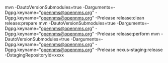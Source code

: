 mvn -DautoVersionSubmodules=true -Darguments=-Dgpg.keyname="opennms@opennms.org" -Dgpg.keyname="opennms@opennms.org" -Prelease release:clean release:prepare
mvn -DautoVersionSubmodules=true -Darguments=-Dgpg.keyname="opennms@opennms.org" -Dgpg.keyname="opennms@opennms.org" -Prelease release:perform
mvn -DautoVersionSubmodules=true -Darguments=-Dgpg.keyname="opennms@opennms.org" -Dgpg.keyname="opennms@opennms.org" -Prelease nexus-staging:release -DstagingRepositoryId=xxxx
